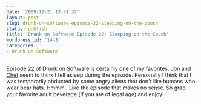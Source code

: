 ```yaml
---
date: '2009-12-21 13:51:32'
layout: post
slug: drunk-on-software-episode-22-sleeping-on-the-couch
status: publish
title: 'Drunk on Software Episode 22: Sleeping on the Couch'
wordpress_id: '1443'
categories:
- Drunk on Software
---
```


[Episode 22](http://www.drunkonsoftware.com/2009/12/20/episode-22-sleeping-on-the-couch/) of [Drunk on Software](http://www.drunkonsoftware.com) is certainly one of my favorites.  [Jon](http://ectropic.com/) and [Chet](http://graphics-geek.blogspot.com/) seem to think I fell asleep during the episode.  Personally I think that I was temporarily abducted by some angry aliens that don't like humans who wear bear hats.  Hmmm..  Like the episode that makes no sense.  So grab your favorite adult beverage (if you are of legal age) and enjoy!


